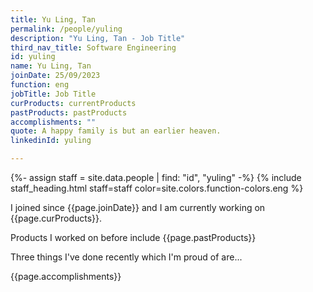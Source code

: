 ```yaml
---
title: Yu Ling, Tan
permalink: /people/yuling
description: "Yu Ling, Tan - Job Title"
third_nav_title: Software Engineering
id: yuling
name: Yu Ling, Tan
joinDate: 25/09/2023
function: eng
jobTitle: Job Title
curProducts: currentProducts
pastProducts: pastProducts
accomplishments: ""
quote: A happy family is but an earlier heaven.
linkedinId: yuling

---
```


{%- assign staff = site.data.people | find: "id", "yuling" -%}
{% include staff_heading.html staff=staff color=site.colors.function-colors.eng %}

<p>I joined since {{page.joinDate}} and I am currently working on {{page.curProducts}}.</p>

<p>Products I worked on before include {{page.pastProducts}}</p>

<p>Three things I've done recently which I'm proud of are...</p>
{{page.accomplishments}}
